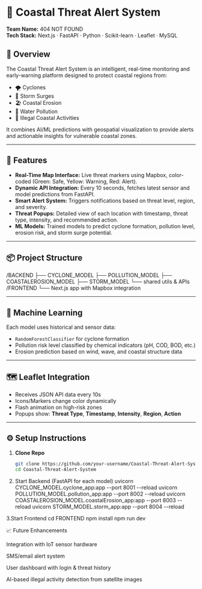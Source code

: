 # 🌊 Coastal Threat Alert System

**Team Name:** 404 NOT FOUND  
**Tech Stack:** Next.js · FastAPI · Python · Scikit-learn · Leaflet · MySQL

## 🚀 Overview

The Coastal Threat Alert System is an intelligent, real-time monitoring and early-warning platform designed to protect coastal regions from:

- 🌪 Cyclones
- 🌊 Storm Surges
- 🏖 Coastal Erosion
- 🧪 Water Pollution
- 🚨 Illegal Coastal Activities

It combines AI/ML predictions with geospatial visualization to provide alerts and actionable insights for vulnerable coastal zones.

---

## 🔧 Features

- **Real-Time Map Interface:** Live threat markers using Mapbox, color-coded (Green: Safe, Yellow: Warning, Red: Alert).
- **Dynamic API Integration:** Every 10 seconds, fetches latest sensor and model predictions from FastAPI.
- **Smart Alert System:** Triggers notifications based on threat level, region, and severity.
- **Threat Popups:** Detailed view of each location with timestamp, threat type, intensity, and recommended action.
- **ML Models:** Trained models to predict cyclone formation, pollution level, erosion risk, and storm surge potential.

---

## 📦 Project Structure
/BACKEND
├── CYCLONE_MODEL
├── POLLUTION_MODEL
├── COASTALEROSION_MODEL
├── STORM_MODEL
└── shared utils & APIs
/FRONTEND
└── Next.js app with Mapbox integration


---

## 🧠 Machine Learning

Each model uses historical and sensor data:
- `RandomForestClassifier` for cyclone formation
- Pollution risk level classified by chemical indicators (pH, COD, BOD, etc.)
- Erosion prediction based on wind, wave, and coastal structure data

---

## 🗺️ Leaflet Integration

- Receives JSON API data every 10s
- Icons/Markers change color dynamically
- Flash animation on high-risk zones
- Popups show: **Threat Type**, **Timestamp**, **Intensity**, **Region**, **Action**

---

## ⚙️ Setup Instructions

1. **Clone Repo**
   ```bash
   git clone https://github.com/your-username/Coastal-Threat-Alert-System.git
   cd Coastal-Threat-Alert-System

2. Start Backend (FastAPI for each model)
   uvicorn CYCLONE_MODEL.cyclone_app:app --port 8001 --reload
uvicorn POLLUTION_MODEL.pollution_app:app --port 8002 --reload
uvicorn COASTALEROSION_MODEL.coastalErosion_app:app --port 8003 --reload
uvicorn STORM_MODEL.storm_app:app --port 8004 --reload

3.Start Frontend
cd FRONTEND
npm install
npm run dev

📈 Future Enhancements

Integration with IoT sensor hardware

SMS/email alert system

User dashboard with login & threat history

AI-based illegal activity detection from satellite images


